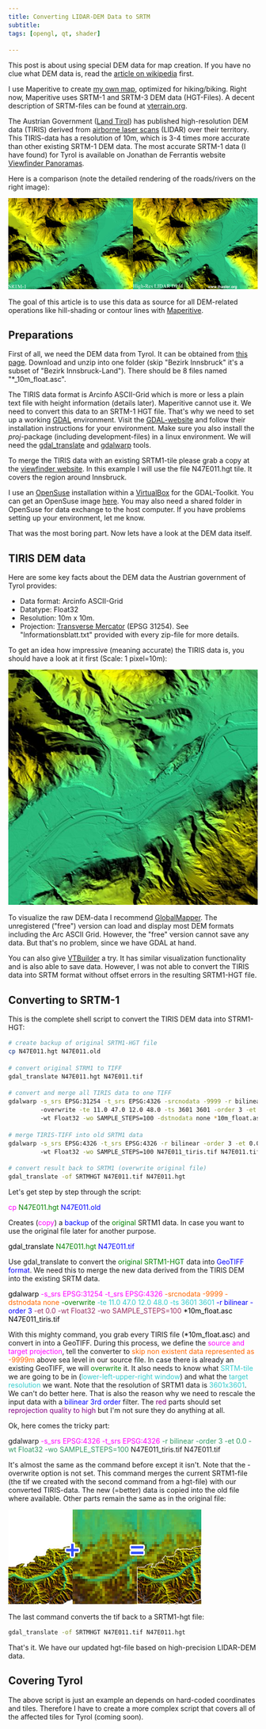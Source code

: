 ```yaml
---
title: Converting LIDAR-DEM Data to SRTM
subtitle: 
tags: [opengl, qt, shader]

---
```


This post is about using special DEM data for map creation. If you have no clue what DEM data is, read the [article on wikipedia](http://en.wikipedia.org/wiki/Digital_elevation_model) first.

I use Maperitive to create [my own map](https://www.thasler.com/map "MyCycleMap"),  optimized for hiking/biking. Right now, Maperitive uses SRTM-1 and  SRTM-3 DEM data (HGT-Files). A decent description of SRTM-files can be found at [vterrain.org](http://vterrain.org/Elevation/SRTM/).

The Austrian Government ([Land Tirol](http://data.tirol.gv.at)) has published high-resolution DEM data (TIRIS) derived from [airborne laser scans](http://www.tirol.gv.at/themen/sicherheit/geoinformation/laserscanning/) (LIDAR) over their territory. This TIRIS-data has a resolution of 10m, which is 3-4 times more accurate than other existing SRTM-1 DEM data. The most accurate SRTM-1 data (I have found) for Tyrol is available on  Jonathan de Ferrantis website [Viewfinder Panoramas](http://www.viewfinderpanoramas.org/dem3.html#alps).

Here is a comparison (note the detailed rendering of the roads/rivers on the right image):

![](/img/blog/TIRIS_compare11.jpg)

The goal of this article is to use this data as source for all DEM-related operations like hill-shading or contour lines with [Maperitive](http://maperitive.net).

## Preparations

First of all, we need the DEM data from Tyrol. It can be obtained from [this page](http://www.tirol.gv.at/applikationen/e-government/data/datenkatalog/geographie-und-planung/digitales-gelaendemodell-tirol/). Download and unzip into one folder (skip "Bezirk Innsbruck" it's a subset of "Bezirk Innsbruck-Land"). There should be 8 files named "*_10m_float.asc".

The TIRIS data format is Arcinfo ASCII-Grid which is more or less a plain text file with height information (details later). Maperitive cannot use it. We need to convert this data to an SRTM-1 HGT file. That's why we need to set up a working [GDAL](http://www.gdal.org) environment. Visit the [GDAL-website](http://www.gdal.org) and follow their installation instructions for your environment. Make sure you also install the _proj_-package (including development-files) in a linux environment.  We will need the [gdal_translate](http://trac.osgeo.org/gdal/wiki/UserDocs/GdalTranslate) and [gdalwarp](http://trac.osgeo.org/gdal/wiki/UserDocs/GdalWarp) tools.

To merge the TIRIS data with an existing SRTM1-tile please grab a copy at the [viewfinder website](http://www.viewfinderpanoramas.org/dem3.html#alps). In this example I will use the file N47E011.hgt tile. It covers the region around Innsbruck.

I use an [OpenSuse](http://www.opensuse.org/) installation within a [VirtualBox](https://www.virtualbox.org/) for the GDAL-Toolkit. You can get an OpenSuse image [here](http://virtualboxes.org/images/opensuse/). You may also need a shared folder in OpenSuse for data exchange to the host computer. If you have problems setting up your environment, let me know.

That was the most boring part. Now lets have a look at the DEM data itself.

## TIRIS DEM data

Here are some key facts about the DEM data the Austrian government of Tyrol provides:

*   Data format: Arcinfo ASCII-Grid
*   Datatype: Float32
*   Resolution: 10m x 10m.
*   Projection: [Transverse Mercator](http://en.wikipedia.org/wiki/Transverse_Mercator_projection) (EPSG 31254).
See "Informationsblatt.txt" provided with every zip-file for more details.

To get an idea how impressive (meaning accurate) the TIRIS data is, you should have a look at it first (Scale: 1 pixel=10m):

![](/img/blog/Detail_Jenbach.jpg)

To visualize the raw DEM-data I recommend [GlobalMapper](http://www.bluemarblegeo.com/products/global-mapper.php). The unregistered ("free") version can load and display most DEM formats including the Arc ASCII Grid. However, the "free" version cannot save any data. But that's no problem, since we have GDAL at hand.

You can also give [VTBuilder](http://vterrain.org/Doc/VTBuilder/overview.html) a try. It has similar visualization functionality and is also able to save data. However, I was not able to convert the TIRIS data into SRTM format without offset errors in the resulting SRTM1-HGT file.

## Converting to SRTM-1

This is the complete shell script to convert the TIRIS DEM data into STRM1-HGT:

```sh
# create backup of original SRTM1-HGT file
cp N47E011.hgt N47E011.old

# convert original STRM1 to TIFF
gdal_translate N47E011.hgt N47E011.tif

# convert and merge all TIRIS data to one TIFF
gdalwarp -s_srs EPSG:31254 -t_srs EPSG:4326 -srcnodata -9999 -r bilinear 
         -overwrite -te 11.0 47.0 12.0 48.0 -ts 3601 3601 -order 3 -et 0.0 
         -wt Float32 -wo SAMPLE_STEPS=100 -dstnodata none *10m_float.asc N47E011_tiris.tif

# merge TIRIS-TIFF into old SRTM1 data
gdalwarp -s_srs EPSG:4326 -t_srs EPSG:4326 -r bilinear -order 3 -et 0.0 
         -wt Float32 -wo SAMPLE_STEPS=100 N47E011_tiris.tif N47E011.tif

# convert result back to SRTM1 (overwrite original file)
gdal_translate -of SRTMHGT N47E011.tif N47E011.hgt
```

Let's get step by step through the script:

<span style="color: #ff00ff;">cp</span> <span style="color: #008000;">N47E011.hgt</span> <span style="color: #0000ff;">N47E011.old</span>

Creates (<span style="color: #ff00ff;">copy</span>) a <span style="color: #0000ff;">backup</span> of the <span style="color: #008000;">original </span>SRTM1 data. In case you want to use the original file later for another purpose.

<span style="color: #000000;">gdal_translate</span> <span style="color: #008000;">N47E011.hgt</span> <span style="color: #0000ff;">N47E011.tif</span>

Use gdal_translate to convert the <span style="color: #008000;">original SRTM1-HGT</span> data into <span style="color: #0000ff;">GeoTIFF format</span>. We need this to merge the new data derived from the TIRIS DEM into the existing SRTM data.

<span style="color: #000000;">gdalwarp <span style="color: #ff00ff;">-s_srs EPSG:31254 -t_srs EPSG:4326</span> <span style="color: #ff6600;">-srcnodata -9999 -dstnodata none</span> 
<span style="color: #008000;">-overwrite</span> <span style="color: #33cccc;">-te 11.0 47.0 12.0 48.0 -ts 3601 3601</span> 
<span style="color: #0000ff;">-r bilinear -order 3</span><span style="color: #993366;"> -et 0.0 -wt Float32 -wo SAMPLE_STEPS=100</span> 
*10m_float.asc N47E011_tiris.tif</span>

With this mighty command, you grab every TIRIS file (<span style="color: #000000;">*10m_float.asc</span>) and convert in into a GeoTIFF. During this process, we define the <span style="color: #ff00ff;">source and target projection</span>, tell the converter to <span style="color: #ff6600;">skip non existent data represented as -9999m</span> above sea level in our source file. In case there is already an existing GeoTIFF, we will <span style="color: #008000;">overwrite</span> it. It also needs to know what <span style="color: #33cccc;">SRTM-tile</span> we are going to be in (<span style="color: #33cccc;">lower-left-upper-right window</span>) and what the <span style="color: #33cccc;">target resolution</span> we want. Note that the resolution of SRTM1 data is <span style="color: #33cccc;">3601x3601</span>. We can't do better here. That is also the reason why we need to rescale the input data with a <span style="color: #0000ff;">bilinear 3rd order</span> filter. The <span style="color: #800080;">red</span> parts should set <span style="color: #800080;">reprojection quality to high</span> but I'm not sure they do anything at all.

Ok, here comes the tricky part:

gdalwarp <span style="color: #ff00ff;">-s_srs EPSG:4326 -t_srs EPSG:4326</span> <span style="color: #339966;">-r bilinear -order 3 -et 0.0 </span>
<span style="color: #339966;">-wt Float32 -wo SAMPLE_STEPS=100</span> N47E011_tiris.tif N47E011.tif

It's almost the same as the command before except it isn't. Note that the -overwrite option is not set. This command merges the current SRTM1-file (the tif we created with the second command from a hgt-file) with our converted TIRIS-data. The new (=better) data is copied into the old file where available. Other parts remain the same as in the original file:

![](/img/blog/merging_srtm2.jpg)

The last command converts the tif back to a SRTM1-hgt file: 

```sh
gdal_translate -of SRTMHGT N47E011.tif N47E011.hgt
```

That's it. We have our updated hgt-file based on high-precision LIDAR-DEM data.

## Covering Tyrol

The above script is just an example an depends on hard-coded coordinates and tiles. Therefore I have to create a more complex script that covers all of the affected tiles for Tyrol (coming soon).
